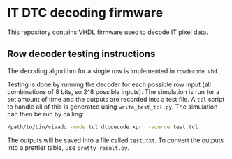 # IT DTC decoding firmware

This repository contains VHDL firmware used to decode IT pixel data. 



## Row decoder testing instructions
The decoding algorithm for a single row is implemented in `rowdecode.vhd`.

Testing is done by running the decoder for each possible row input (all combinations of 8 bits, so 2^8 possible inputs). 
The simulation is run for a set amount of time and the outputs are recorded into a test file. A `tcl` script to handle
all of this is generated using `write_test_tcl.py`. The simulation can then be run by calling:


```bash
/path/to/bin/vivado -mode tcl dtcdecode.xpr  -source test.tcl
```

The outputs will be saved into a file called `test.txt`. 
To convert the outputs into a prettier table, use `pretty_result.py`.

